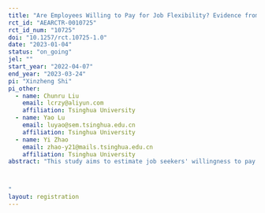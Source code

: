 ```yaml
---
title: "Are Employees Willing to Pay for Job Flexibility? Evidence from a Field Experiment in China"
rct_id: "AEARCTR-0010725"
rct_id_num: "10725"
doi: "10.1257/rct.10725-1.0"
date: "2023-01-04"
status: "on_going"
jel: ""
start_year: "2022-04-07"
end_year: "2023-03-24"
pi: "Xinzheng Shi"
pi_other:
  - name: Chunru Liu
    email: lcrzy@aliyun.com
    affiliation: Tsinghua University
  - name: Yao Lu
    email: luyao@sem.tsinghua.edu.cn
    affiliation: Tsinghua University
  - name: Yi Zhao
    email: zhao-y21@mails.tsinghua.edu.cn
    affiliation: Tsinghua University
abstract: "This study aims to estimate job seekers' willingness to pay for job flexibility using a discrete choice experiment approach. This study is coordinated with a company and a job search board in China. In order to investigate the potential influence of Covid and/or the zero-Covid policy implemented by Chinese government, we plan to conduct two waves of experiments, one during the Covid period and one after the giving up of zero-Covid policy. 

"
layout: registration
---
```


